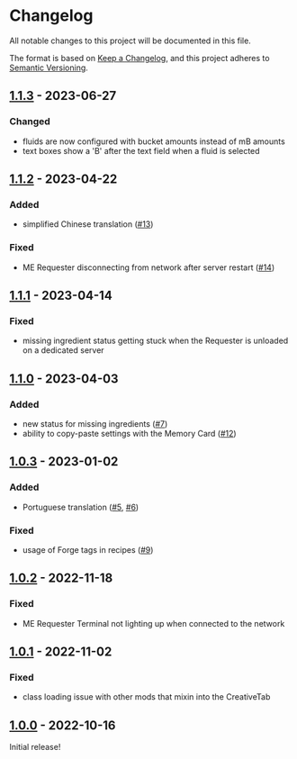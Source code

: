 # Changelog

All notable changes to this project will be documented in this file.

The format is based on [Keep a Changelog],
and this project adheres to [Semantic Versioning].

## [1.1.3] - 2023-06-27

### Changed
- fluids are now configured with bucket amounts instead of mB amounts
- text boxes show a 'B' after the text field when a fluid is selected

## [1.1.2] - 2023-04-22

### Added
- simplified Chinese translation ([#13])

### Fixed
- ME Requester disconnecting from network after server restart ([#14])

<!-- Links -->
[#13]: https://github.com/AlmostReliable/merequester/pull/13
[#14]: https://github.com/AlmostReliable/merequester/issues/14

## [1.1.1] - 2023-04-14

### Fixed
- missing ingredient status getting stuck when the Requester is unloaded on a dedicated server

## [1.1.0] - 2023-04-03

### Added
- new status for missing ingredients ([#7])
- ability to copy-paste settings with the Memory Card ([#12])

<!-- Links -->
[#7]: https://github.com/AlmostReliable/merequester/issues/7
[#12]: https://github.com/AlmostReliable/merequester/issues/12

## [1.0.3] - 2023-01-02

### Added
- Portuguese translation ([#5], [#6])

### Fixed
- usage of Forge tags in recipes ([#9])

<!-- Links -->
[#5]: https://github.com/AlmostReliable/merequester/pull/5
[#6]: https://github.com/AlmostReliable/merequester/pull/6
[#9]: https://github.com/AlmostReliable/merequester/pull/9

## [1.0.2] - 2022-11-18

### Fixed
- ME Requester Terminal not lighting up when connected to the network

## [1.0.1] - 2022-11-02

### Fixed
- class loading issue with other mods that mixin into the CreativeTab

## [1.0.0] - 2022-10-16

Initial release!

<!-- Links -->
[keep a changelog]: https://keepachangelog.com/en/1.0.0/
[semantic versioning]: https://semver.org/spec/v2.0.0.html

<!-- Versions -->
[1.1.3]: https://github.com/AlmostReliable/merequester/releases/tag/v1.19-fabric-1.1.3
[1.1.2]: https://github.com/AlmostReliable/merequester/releases/tag/v1.19-fabric-1.1.2
[1.1.1]: https://github.com/AlmostReliable/merequester/releases/tag/v1.19-fabric-1.1.1
[1.1.0]: https://github.com/AlmostReliable/merequester/releases/tag/v1.19-fabric-1.1.0
[1.0.3]: https://github.com/AlmostReliable/merequester/releases/tag/v1.19-fabric-1.0.3
[1.0.2]: https://github.com/AlmostReliable/merequester/releases/tag/v1.19-fabric-1.0.2
[1.0.1]: https://github.com/AlmostReliable/merequester/releases/tag/v1.19-fabric-1.0.1
[1.0.0]: https://github.com/AlmostReliable/merequester/releases/tag/v1.19-fabric-1.0.0
